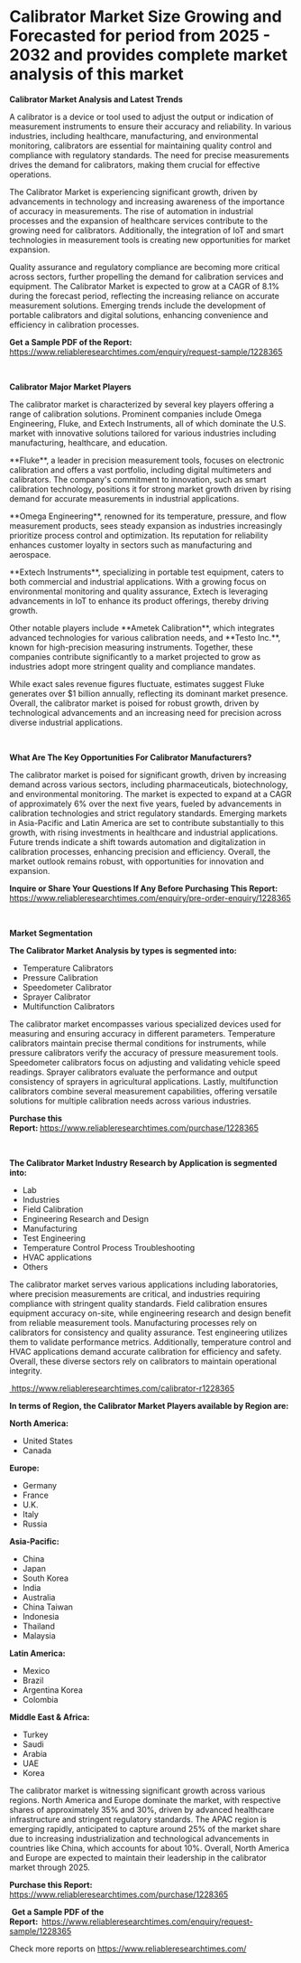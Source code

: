 <p><h1>Calibrator Market Size Growing and Forecasted for period from 2025 - 2032 and provides complete market analysis of this market</h1></p><p><strong>Calibrator Market Analysis and Latest Trends</strong></p>
<p><p>A calibrator is a device or tool used to adjust the output or indication of measurement instruments to ensure their accuracy and reliability. In various industries, including healthcare, manufacturing, and environmental monitoring, calibrators are essential for maintaining quality control and compliance with regulatory standards. The need for precise measurements drives the demand for calibrators, making them crucial for effective operations.</p><p>The Calibrator Market is experiencing significant growth, driven by advancements in technology and increasing awareness of the importance of accuracy in measurements. The rise of automation in industrial processes and the expansion of healthcare services contribute to the growing need for calibrators. Additionally, the integration of IoT and smart technologies in measurement tools is creating new opportunities for market expansion. </p><p>Quality assurance and regulatory compliance are becoming more critical across sectors, further propelling the demand for calibration services and equipment. The Calibrator Market is expected to grow at a CAGR of 8.1% during the forecast period, reflecting the increasing reliance on accurate measurement solutions. Emerging trends include the development of portable calibrators and digital solutions, enhancing convenience and efficiency in calibration processes.</p></p>
<p><strong>Get a Sample PDF of the Report:&nbsp;</strong> <a href="https://www.reliableresearchtimes.com/enquiry/request-sample/1228365?utm_campaign=2719&utm_medium=2&utm_source=Github&utm_content=ia&utm_term=09042025&utm_id=calibrator">https://www.reliableresearchtimes.com/enquiry/request-sample/1228365</a></p>
<p>&nbsp;</p>
<p><strong>Calibrator Major Market Players</strong></p>
<p><p>The calibrator market is characterized by several key players offering a range of calibration solutions. Prominent companies include Omega Engineering, Fluke, and Extech Instruments, all of which dominate the U.S. market with innovative solutions tailored for various industries including manufacturing, healthcare, and education.</p><p>**Fluke**, a leader in precision measurement tools, focuses on electronic calibration and offers a vast portfolio, including digital multimeters and calibrators. The company's commitment to innovation, such as smart calibration technology, positions it for strong market growth driven by rising demand for accurate measurements in industrial applications.</p><p>**Omega Engineering**, renowned for its temperature, pressure, and flow measurement products, sees steady expansion as industries increasingly prioritize process control and optimization. Its reputation for reliability enhances customer loyalty in sectors such as manufacturing and aerospace.</p><p>**Extech Instruments**, specializing in portable test equipment, caters to both commercial and industrial applications. With a growing focus on environmental monitoring and quality assurance, Extech is leveraging advancements in IoT to enhance its product offerings, thereby driving growth.</p><p>Other notable players include **Ametek Calibration**, which integrates advanced technologies for various calibration needs, and **Testo Inc.**, known for high-precision measuring instruments. Together, these companies contribute significantly to a market projected to grow as industries adopt more stringent quality and compliance mandates.</p><p>While exact sales revenue figures fluctuate, estimates suggest Fluke generates over $1 billion annually, reflecting its dominant market presence. Overall, the calibrator market is poised for robust growth, driven by technological advancements and an increasing need for precision across diverse industrial applications.</p></p>
<p>&nbsp;</p>
<p><strong>What Are The Key Opportunities For Calibrator Manufacturers?</strong></p>
<p><p>The calibrator market is poised for significant growth, driven by increasing demand across various sectors, including pharmaceuticals, biotechnology, and environmental monitoring. The market is expected to expand at a CAGR of approximately 6% over the next five years, fueled by advancements in calibration technologies and strict regulatory standards. Emerging markets in Asia-Pacific and Latin America are set to contribute substantially to this growth, with rising investments in healthcare and industrial applications. Future trends indicate a shift towards automation and digitalization in calibration processes, enhancing precision and efficiency. Overall, the market outlook remains robust, with opportunities for innovation and expansion.</p></p>
<p><strong>Inquire or Share Your Questions If Any Before Purchasing This Report:</strong> <a href="https://www.reliableresearchtimes.com/enquiry/pre-order-enquiry/1228365?utm_campaign=2719&utm_medium=2&utm_source=Github&utm_content=ia&utm_term=09042025&utm_id=calibrator">https://www.reliableresearchtimes.com/enquiry/pre-order-enquiry/1228365</a></p>
<p>&nbsp;</p>
<p><strong>Market Segmentation</strong></p>
<p><strong>The Calibrator Market Analysis by types is segmented into:</strong></p>
<p><ul><li>Temperature Calibrators</li><li>Pressure Calibration</li><li>Speedometer Calibrator</li><li>Sprayer Calibrator</li><li>Multifunction Calibrators</li></ul></p>
<p><p>The calibrator market encompasses various specialized devices used for measuring and ensuring accuracy in different parameters. Temperature calibrators maintain precise thermal conditions for instruments, while pressure calibrators verify the accuracy of pressure measurement tools. Speedometer calibrators focus on adjusting and validating vehicle speed readings. Sprayer calibrators evaluate the performance and output consistency of sprayers in agricultural applications. Lastly, multifunction calibrators combine several measurement capabilities, offering versatile solutions for multiple calibration needs across various industries.</p></p>
<p><strong>Purchase this Report:&nbsp;</strong><a href="https://www.reliableresearchtimes.com/purchase/1228365?utm_campaign=2719&utm_medium=2&utm_source=Github&utm_content=ia&utm_term=09042025&utm_id=calibrator">https://www.reliableresearchtimes.com/purchase/1228365</a></p>
<p>&nbsp;</p>
<p><strong>The Calibrator Market Industry Research by Application is segmented into:</strong></p>
<p><ul><li>Lab</li><li>Industries</li><li>Field Calibration</li><li>Engineering Research and Design</li><li>Manufacturing</li><li>Test Engineering</li><li>Temperature Control Process Troubleshooting</li><li>HVAC applications</li><li>Others</li></ul></p>
<p><p>The calibrator market serves various applications including laboratories, where precision measurements are critical, and industries requiring compliance with stringent quality standards. Field calibration ensures equipment accuracy on-site, while engineering research and design benefit from reliable measurement tools. Manufacturing processes rely on calibrators for consistency and quality assurance. Test engineering utilizes them to validate performance metrics. Additionally, temperature control and HVAC applications demand accurate calibration for efficiency and safety. Overall, these diverse sectors rely on calibrators to maintain operational integrity.</p></p>
<p><a href="https://www.reliableresearchtimes.com/calibrator-r1228365?utm_campaign=2719&utm_medium=2&utm_source=Github&utm_content=ia&utm_term=09042025&utm_id=calibrator">&nbsp;https://www.reliableresearchtimes.com/calibrator-r1228365</a></p>
<p><strong>In terms of Region, the Calibrator Market Players available by Region are:</strong></p>
<p>
    <p> <strong> North America: </strong>
        <ul>
            <li>United States</li>
            <li>Canada</li>
        </ul>
        </p> 
    <p> <strong> Europe: </strong>
        <ul>
            <li>Germany</li>
            <li>France</li>
            <li>U.K.</li>
            <li>Italy</li>
            <li>Russia</li>
        </ul>
        </p> 
    <p> <strong> Asia-Pacific: </strong>
        <ul>
            <li>China</li>
            <li>Japan</li>
            <li>South Korea</li>
            <li>India</li>
            <li>Australia</li>
            <li>China Taiwan</li>
            <li>Indonesia</li>
            <li>Thailand</li>
            <li>Malaysia</li>
        </ul>
        </p> 
    <p> <strong> Latin America: </strong>
        <ul>
            <li>Mexico</li>
            <li>Brazil</li>
            <li>Argentina Korea</li>
            <li>Colombia</li>
        </ul>
        </p> 
    <p> <strong> Middle East & Africa: </strong>
        <ul>
            <li>Turkey</li>
            <li>Saudi</li>
            <li>Arabia</li>
            <li>UAE</li>
            <li>Korea</li>
        </ul>
    </p>
    </p>
<p><p>The calibrator market is witnessing significant growth across various regions. North America and Europe dominate the market, with respective shares of approximately 35% and 30%, driven by advanced healthcare infrastructure and stringent regulatory standards. The APAC region is emerging rapidly, anticipated to capture around 25% of the market share due to increasing industrialization and technological advancements in countries like China, which accounts for about 10%. Overall, North America and Europe are expected to maintain their leadership in the calibrator market through 2025.</p></p>
<p><strong>Purchase this Report: </strong><a href="https://www.reliableresearchtimes.com/purchase/1228365?utm_campaign=2719&utm_medium=2&utm_source=Github&utm_content=ia&utm_term=09042025&utm_id=calibrator">https://www.reliableresearchtimes.com/purchase/1228365</a></p>
<p>&nbsp;<strong>Get a Sample PDF of the Report:&nbsp;&nbsp;</strong><a href="https://www.reliableresearchtimes.com/enquiry/request-sample/1228365?utm_campaign=2719&utm_medium=2&utm_source=Github&utm_content=ia&utm_term=09042025&utm_id=calibrator">https://www.reliableresearchtimes.com/enquiry/request-sample/1228365</a></p>
<p><strong></strong></p>
<p>Check more reports on <a href="https://www.reliableresearchtimes.com/?utm_campaign=2719&utm_medium=2&utm_source=Github&utm_content=ia&utm_term=09042025&utm_id=calibrator">https://www.reliableresearchtimes.com/</a></p>